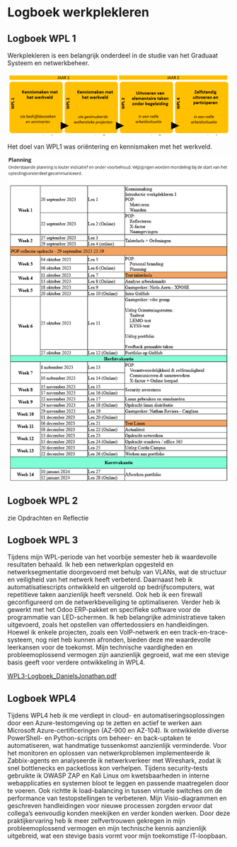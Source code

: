 # Logboek werkplekleren

## Logboek WPL 1

Werkplekleren is een belangrijk onderdeel in de studie van het Graduaat Systeem en netwerkbeheer.

![logboek1!](../images/Planning_WPL1.png) 

Het doel van WPL1 was oriëntering en kennismaken met het werkveld.

![planning!](../images/PLANNINGWPL.png) 

## Logboek WPL 2

zie Opdrachten en Reflectie

## Logboek WPL 3

Tijdens mijn WPL-periode van het voorbije semester heb ik waardevolle resultaten behaald. Ik heb een netwerkplan opgesteld en netwerksegmentatie doorgevoerd met behulp van VLANs, wat de structuur en veiligheid van het netwerk heeft verbeterd. Daarnaast heb ik automatisatiescripts ontwikkeld en uitgerold op bedrijfscomputers, wat repetitieve taken aanzienlijk heeft versneld. Ook heb ik een firewall geconfigureerd om de netwerkbeveiliging te optimaliseren. Verder heb ik gewerkt met het Odoo ERP-pakket en specifieke software voor de programmatie van LED-schermen. Ik heb belangrijke administratieve taken uitgevoerd, zoals het opstellen van offertedossiers en handleidingen. Hoewel ik enkele projecten, zoals een VoIP-netwerk en een track-en-trace-systeem, nog niet heb kunnen afronden, bieden deze me waardevolle leerkansen voor de toekomst. Mijn technische vaardigheden en probleemoplossend vermogen zijn aanzienlijk gegroeid, wat me een stevige basis geeft voor verdere ontwikkeling in WPL4.

[WPL3-Logboek_DanielsJonathan.pdf](https://github.com/PXL-Digital-SNE-Werkplekleren/portfolio-JonathanDanielsPXL/blob/main/WPL3-Logboek_DanielsJonathan.pdf)

## Logboek WPL4

Tijdens WPL4 heb ik me verdiept in cloud- en automatiseringsoplossingen door een Azure-testomgeving op te zetten en actief te werken aan Microsoft Azure-certificeringen (AZ-900 en AZ-104). Ik ontwikkelde diverse PowerShell- en Python-scripts om beheer- en back-uptaken te automatiseren, wat handmatige tussenkomst aanzienlijk verminderde. Voor het monitoren en oplossen van netwerkproblemen implementeerde ik Zabbix-agents en analyseerde ik netwerkverkeer met Wireshark, zodat ik snel bottlenecks en packetloss kon verhelpen. Tijdens security-tests gebruikte ik OWASP ZAP en Kali Linux om kwetsbaarheden in interne webapplicaties en systemen bloot te leggen en passende maatregelen door te voeren. Ook richtte ik load-balancing in tussen virtuele switches om de performance van testopstellingen te verbeteren. Mijn Visio-diagrammen en geschreven handleidingen voor nieuwe processen zorgden ervoor dat collega’s eenvoudig konden meekijken en verder konden werken. Door deze praktijkervaring heb ik meer zelfvertrouwen gekregen in mijn probleemoplossend vermogen en mijn technische kennis aanzienlijk uitgebreid, wat een stevige basis vormt voor mijn toekomstige IT-loopbaan.
